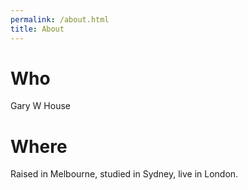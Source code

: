 ```yaml
---
permalink: /about.html
title: About
---
```


# Who

Gary W House

# Where

Raised in Melbourne, studied in Sydney, live in London.